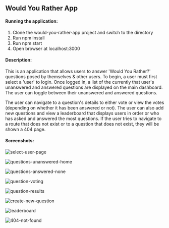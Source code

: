 ## Would You Rather App

#### Running the application:
1. Clone the would-you-rather-app project and switch to the directory
2. Run npm install
3. Run npm start
4. Open browser at localhost:3000

#### Description:
This is an application that allows users to answer 'Would You Rather?' questions posed by themselves & other users. To begin, a user must first select a 'user' to login. Once logged in, a list of the currently that user's unanswered and answered questions are displayed on the main dashboard. The user can toggle between their unanswered and answered questions.

The user can navigate to a question's details to either vote or view the votes (depending on whether it has been answered or not). The user can also add new questions and view a leaderboard that displays users in order or who has asked and answered the most questions. If the user tries to navigate to a route that does not exist or to a question that does not exist, they will be shown a 404 page.


#### Screenshots:
![select-user-page](https://react-nd-would-you-rather-app-screenshots.s3.amazonaws.com/user-select.png)

![questions-unanswered-home](https://react-nd-would-you-rather-app-screenshots.s3.amazonaws.com/unanswered-questions.png)

![questions-answered-none](https://react-nd-would-you-rather-app-screenshots.s3.amazonaws.com/answered-questions-none.png)

![question-voting](https://react-nd-would-you-rather-app-screenshots.s3.amazonaws.com/question-voting.png)

![question-results](https://react-nd-would-you-rather-app-screenshots.s3.amazonaws.com/question-results.png)

![create-new-question](https://react-nd-would-you-rather-app-screenshots.s3.amazonaws.com/create-new-question.png)

![leaderboard](https://react-nd-would-you-rather-app-screenshots.s3.amazonaws.com/leaderboard.png)

![404-not-found](https://react-nd-would-you-rather-app-screenshots.s3.amazonaws.com/not-found-404.png)
